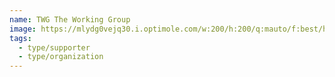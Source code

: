 ```yaml
---
name: TWG The Working Group
image: https://mlydg0vejq30.i.optimole.com/w:200/h:200/q:mauto/f:best/https://civictech.ca/wp-content/uploads/2016/08/logo-twg.png
tags:
  - type/supporter
  - type/organization
---
```

